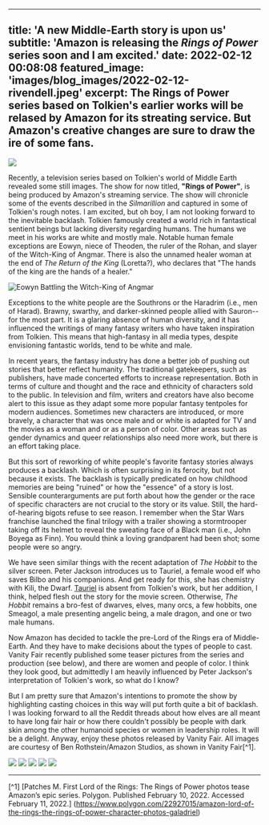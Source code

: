 
---
title: 'A new Middle-Earth story is upon us'
subtitle: 'Amazon is releasing the *Rings of Power* series soon and I am excited.'
date: 2022-02-12 00:08:08
featured_image: 'images/blog_images/2022-02-12-rivendell.jpeg'
excerpt: The Rings of Power series based on Tolkien's earlier works will be relased by Amazon for its streating service. But Amazon's creative changes are sure to draw the ire of some fans.
---

![](/images/blog_images/2022-02-12-Ringsofpower6.jpeg)

Recently, a television series based on Tolkien's world of Middle Earth revealed some still images. The show for now titled, **"Rings of Power"**, is being produced by Amazon's streaming service. The show will chronicle some of the events described in the *Silmarillion* and captured in some of Tolkien's rough notes. I am excited, but oh boy, I am not looking forward to the inevitable backlash. Tolkien famously created a world rich in fantastical sentient beings but lacking diversity regarding humans. The humans we meet in his works are white and mostly male. Notable human female exceptions are Eowyn, niece of Theoden, the ruler of the Rohan, and slayer of the Witch-King of Angmar. There is also the unnamed healer woman at the end of *The Return of the King* (Loretta?), who declares that "The hands of the king are the hands of a healer."

![Eowyn Battling the Witch-King of Angmar](/images/blog_images/2022-02-12-Ringsofpower7.jpeg)

Exceptions to the white people are the Southrons or the Haradrim (i.e., men of Harad). Brawny, swarthy, and darker-skinned people allied with Sauron--for the most part. It is a glaring absence of human diversity, and it has influenced the writings of many fantasy writers who have taken inspiration from  Tolkien. This means that high-fantasy in all media types, despite envisioning fantastic worlds, tend to be white and male.

In recent years, the fantasy industry has done a better job of pushing out stories that better reflect humanity. The traditional gatekeepers, such as publishers, have made concerted efforts to increase representation. Both in terms of culture and thought and the race and ethnicity of characters sold to the public. In television and film, writers and creators have also become alert to this issue as they adapt some more popular fantasy tentpoles for modern audiences. Sometimes new characters are introduced, or more bravely, a character that was once male and or white is adapted for TV and the movies as a woman and or as a person of color. Other areas such as gender dynamics and queer relationships also need more work, but there is an effort taking place.

But this sort of reworking of white people's favorite fantasy stories always produces a backlash. Which is often surprising in its ferocity, but not because it exists. The backlash is typically predicated on how childhood memories are being "ruined" or how the "essence" of a story is lost. Sensible counterarguments are put forth about how the gender or the race of specific characters are not crucial to the story or its value. Still, the hard-of-hearing bigots refuse to see reason. I remember when the Star Wars franchise launched the final trilogy with a trailer showing a stormtrooper taking off its helmet to reveal the sweating face of a Black man (i.e., John Boyega as Finn). You would think a loving grandparent had been shot; some people were so angry. 

We have seen similar things with the recent adaptation of *The Hobbit* to the silver screen. Peter Jackson introduces us to Tauriel, a female wood elf who saves Bilbo and his companions. And get ready for this, she has chemistry with Kili, the Dwarf. [Tauriel](https://en.wikipedia.org/wiki/Tauriel) is absent from Tolkien's work, but her addition, I think, helped flesh out the story for the movie screen. Otherwise, *The Hobbit* remains a bro-fest of dwarves, elves, many orcs, a few hobbits, one Smeagol, a male presenting angelic being, a male dragon, and one or two male humans. 

Now Amazon has decided to tackle the pre-Lord of the Rings era of Middle-Earth. And they have to make decisions about the types of people to cast. Vanity Fair recently published some teaser pictures from the series and production (see below), and there are women and people of color. I think they look good, but admittedly I am heavily influenced by Peter Jackson's interpretation of Tolkien's work, so what do I know?

But I am pretty sure that Amazon's intentions to promote the show by highlighting casting choices in this way will put forth quite a bit of backlash. I was looking forward to all the Reddit threads about how elves are all meant to have long fair hair or how there couldn't possibly be people with dark skin among the other humanoid species or women in leadership roles. It will be a delight. Anyway, enjoy these photos released by Vanity Fair. All images are courtesy of Ben Rothstein/Amazon Studios, as shown in Vanity Fair[^1].

<div class="gallery" data-columns="1">
	<img src="/images/blog_images/2022-02-12-Ringsofpower1.jpeg">
	<img src="/images/blog_images/2022-02-12-Ringsofpower2.jpeg">
	<img src="/images/blog_images/2022-02-12-Ringsofpower3.jpeg">
	<img src="/images/blog_images/2022-02-12-Ringsofpower4.jpeg">
	<img src="/images/blog_images/2022-02-12-Ringsofpower5.jpeg">
</div>

---
[^1]  [Patches M. First Lord of the Rings: The Rings of Power photos tease Amazon’s epic series. Polygon. Published February 10, 2022. Accessed February 11, 2022.] (https://www.polygon.com/22927015/amazon-lord-of-the-rings-the-rings-of-power-character-photos-galadriel)
